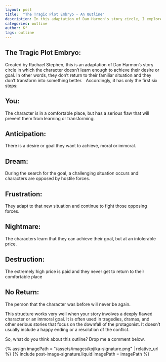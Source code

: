 ```yaml
---
layout: post
title:  "The Tragic Plot Embryo - An Outline"
description: In this adaptation of Dan Harmon's story circle, I explore Rachael Stephen's Tragic Plot Embryo - a structure specifically designed for stories where characters fail to achieve transformation. Unlike traditional story structures, this six-step framework guides writers through a protagonist's downward spiral, from their initial flawed comfort zone through mounting challenges to their ultimate destruction. It's particularly effective for crafting tragedies and character-driven dramas where the protagonist's fatal flaws or immoral choices lead to their downfall rather than redemption.
categories: outline
author: K°
tags: outline
---
```


## The Tragic Plot Embryo:
Created by Rachael Stephen, this is an adaptation of Dan Harmon’s story circle in which the character doesn’t learn enough to achieve their desire or goal. In other words, they don’t return to their familiar situation and they don’t transform into something better.
&nbsp;
Accordingly, it has only the first six steps:
&nbsp;
## You:
The character is in a comfortable place, but has a serious flaw that will prevent them from learning or transforming.
&nbsp;
## Anticipation:
There is a desire or goal they want to achieve, moral or immoral.
&nbsp;
## Dream:
During the search for the goal, a challenging situation occurs and characters are opposed by hostile forces.
&nbsp;
## Frustration:
They adapt to that new situation and continue to fight those opposing forces.
&nbsp;
## Nightmare:
The characters learn that they can achieve their goal, but at an intolerable price.
&nbsp;
## Destruction:
The extremely high price is paid and they never get to return to their comfortable place
&nbsp;
## No Return:
The person that the character was before will never be again.
&nbsp;

This structure works very well when your story involves a deeply flawed character or an immoral goal. It is often used in tragedies, dramas, and other serious stories that focus on the downfall of the protagonist. It doesn’t usually include a happy ending or a resolution of the conflict.
&nbsp;

So, what do you think about this outline? Drop me a comment below.
&nbsp;
<!-- signature -->
{% assign imagePath = "/assets/images/kojika-signature.png" | relative_url %}
{% include post-image-signature.liquid imagePath = imagePath %}